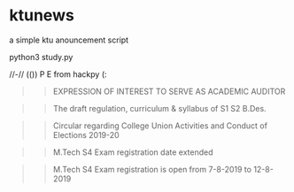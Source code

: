 # ktunews

a simple ktu anouncement script

 python3 study.py

//-// (()) P E from hackpy (:

>>EXPRESSION OF INTEREST TO SERVE AS ACADEMIC AUDITOR

>>The draft regulation, curriculum & syllabus of S1 S2 B.Des.

>>Circular regarding College Union Activities and Conduct of Elections 2019-20

>>M.Tech S4 Exam registration date extended

>>M.Tech S4 Exam registration is open from 7-8-2019 to 12-8-2019

